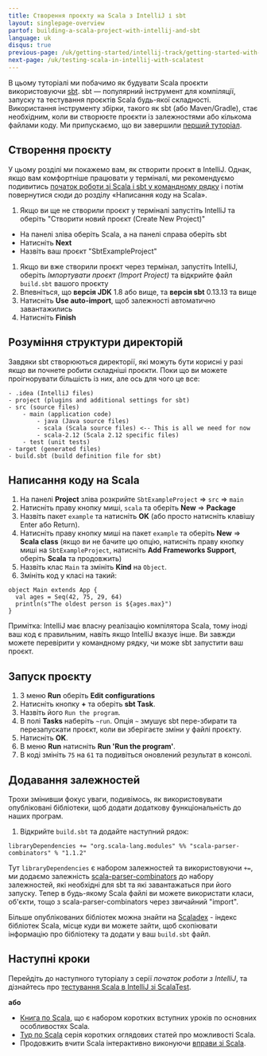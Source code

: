 ```yaml
---
title: Створення проєкту на Scala з IntelliJ і sbt
layout: singlepage-overview
partof: building-a-scala-project-with-intellij-and-sbt
language: uk
disqus: true
previous-page: /uk/getting-started/intellij-track/getting-started-with-scala-in-intellij
next-page: /uk/testing-scala-in-intellij-with-scalatest
---
```


В цьому туторіалі ми побачимо як будувати Scala проєкти використовуючи [sbt](https://www.scala-sbt.org/1.x/docs/index.html).
sbt — популярний інструмент для компіляції, запуску та тестування проєктів Scala будь-якої складності.
Використання інструменту збірки, такого як sbt (або Maven/Gradle), стає необхідним, коли ви створюєте проєкти із залежностями або кількома файлами коду.
Ми припускаємо, що ви завершили [перший туторіал](./getting-started-with-scala-in-intellij.html).

## Створення проєкту
У цьому розділі ми покажемо вам, як створити проєкт в IntelliJ. Однак, якщо вам
комфортніше працювати у терміналі, ми рекомендуємо подивитись [початок роботи зі Scala і sbt у командному рядку](/uk/getting-started/sbt-track/getting-started-with-scala-and-sbt-on-the-command-line.html)
 і потім повернутися сюди до розділу «Написання коду на Scala».

1. Якщо ви ще не створили проєкт у терміналі запустіть IntelliJ та оберіть "Створити новий проєкт (Create New Project)"
  * На панелі зліва оберіть Scala, а на панелі справа оберіть sbt
  * Натисніть **Next**
  * Назвіть ваш проєкт "SbtExampleProject"
1. Якщо ви вже створили проєкт через термінал, запустіть IntelliJ, оберіть *Імпортувати проєкт (Import Project)* та відкрийте файл `build.sbt` вашого проєкту
1. Впевніться, що **версія JDK** 1.8 або вище, та **версія sbt** 0.13.13 та вище
1. Натисніть **Use auto-import**, щоб залежності автоматично завантажились
1. Натисніть **Finish**

## Розуміння структури директорій
Завдяки sbt створюються директорії, які можуть бути корисні у разі якщо ви почнете робити складніші проєкти.
Поки що ви можете проігнорувати більшість із них, але ось для чого це все:

```
- .idea (IntelliJ files)
- project (plugins and additional settings for sbt)
- src (source files)
    - main (application code)
        - java (Java source files)
        - scala (Scala source files) <-- This is all we need for now
        - scala-2.12 (Scala 2.12 specific files)
    - test (unit tests)
- target (generated files)
- build.sbt (build definition file for sbt)
```


## Написання коду на Scala
1. На панелі **Project** зліва розкрийте `SbtExampleProject` => `src` => `main`
1. Натисніть праву кнопку миші, `scala` та оберіть **New** => **Package**
1. Назвіть пакет `example` та натисніть **OK** (або просто натисніть клавішу Enter або Return).
1. Натисніть праву кнопку миші на пакет `example` та оберіть **New** => **Scala class** (якщо ви не бачите цю опцію, натисніть праву кнопку миші на `SbtExampleProject`, натисніть **Add Frameworks Support**, оберіть **Scala** та продовжить)
1. Назвіть клас `Main` та змініть **Kind** на `Object`.
1. Змініть код у класі на такий:

```
object Main extends App {
  val ages = Seq(42, 75, 29, 64)
  println(s"The oldest person is ${ages.max}")
}
```

Примітка: IntelliJ має власну реалізацію компілятора Scala, тому іноді ваш код є правильним, навіть якщо IntelliJ вказує інше. 
Ви завжди можете перевірити у командному рядку, чи може sbt запустити ваш проєкт.

## Запуск проєкту
1. З меню **Run** оберіть **Edit configurations**
1. Натисніть кнопку **+** та оберіть **sbt Task**.
1. Назвіть його `Run the program`.
1. В полі **Tasks** наберіть `~run`. Опція `~` змушує sbt пере-збирати та перезапускати проєкт, коли ви зберігаєте зміни у файлі проєкту.
1. Натисніть **OK**.
1. В меню **Run** натисніть **Run 'Run the program'**.
1. В коді змініть `75` на `61` та подивіться оновлений результат в консолі.

## Додавання залежностей
Трохи змінивши фокус уваги, подивімось, як використовувати опубліковані бібліотеки, щоб додати додаткову функціональність до наших програм.
1. Відкрийте `build.sbt` та додайте наступний рядок:

```
libraryDependencies += "org.scala-lang.modules" %% "scala-parser-combinators" % "1.1.2"
```

Тут `libraryDependencies` є набором залежностей та використовуючи `+=`,
ми додаємо залежність [scala-parser-combinators](https://github.com/scala/scala-parser-combinators) до набору залежностей,
які необхідні для sbt та які завантажаться при його запуску. Тепер в будь-якому Scala файлі ви можете використати
класи, об'єкти, тощо з scala-parser-combinators через звичайний "import".

Більше опублікованих бібліотек можна знайти на
[Scaladex](https://index.scala-lang.org/) - індекс бібліотек Scala, місце куди ви можете зайти, щоб скопіювати інформацію про бібліотеку
та додати у ваш `build.sbt` файл.

## Наступні кроки

Перейдіть до наступного туторіалу з серії _початок роботи з IntelliJ_, та дізнайтесь про [тестування Scala в IntelliJ зі ScalaTest](testing-scala-in-intellij-with-scalatest.html).

**або**

* [Книга по Scala](/overviews/scala-book/introduction.html), що є набором коротких вступних уроків по основних особливостях Scala.
* [Тур по Scala](/tour/tour-of-scala.html) серія коротких оглядових статей про можливості Scala.
* Продовжить вчити Scala інтерактивно виконуючи
 [вправи зі Scala](https://www.scala-exercises.org/scala_tutorial).
